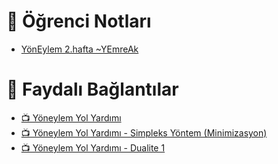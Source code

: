 # 📕 Öğrenci Notları

<!--YPackage.YGitbookIntegration-tarafından-otomatik-oluşturulmuştur-->

- [YönEylem 2.hafta ~YEmreAk](Y%C3%B6nEylem%202.hafta%20~YEmreAk.pdf)

<!--YPackage.YGitbookIntegration-tarafından-otomatik-oluşturulmuştur-->

# 🔗 Faydalı Bağlantılar

- [📺 Yöneylem Yol Yardımı](https://www.youtube.com/user/YoneylemDestek/videos)
- [📺 Yöneylem Yol Yardımı - Simpleks Yöntem (Minimizasyon)](https://www.youtube.com/watch?v=4zfZ3bmTeOc)
- [📺 Yöneylem Yol Yardımı - Dualite 1](https://www.youtube.com/watch?v=t8aEzBOOJFM)
